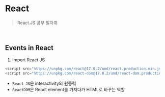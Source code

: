 # React
> React.JS 공부 발자취 
<br>

## Events in React

  1. import React JS
  ```javascript
  <script src="https://unpkg.com/react@17.0.2/umd/react.production.min.js" ></script>
  <script src="https://unpkg.com/react-dom@17.0.2/umd/react-dom.production.min.js" ></script>
  ``` 
- `React JS`은 interactivity의 원동력
- `ReactDOM`은 React element를 가져다가 HTML로 바꾸는 역할
  
